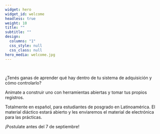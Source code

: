 ```yaml
---
widget: hero
widget_id: welcome
headless: true
weight: 10
title: ""
subtitle: ""
design:
  columns: "1"
  css_style: null
  css_class: null
hero_media: welcome.jpg
---
```

<br>

¿Tenés ganas de aprender qué hay dentro de tu sistema de adquisición y cómo controlarlo?

Animate a construir uno con herramientas abiertas y tomar tus propios registros.

Totalmente en español, para estudiantes de posgrado en Latinoamérica. El material diáctico estará abierto y les enviaremos el material de electrónica para las prácticas.

¡Postulate antes del 7 de septiembre!